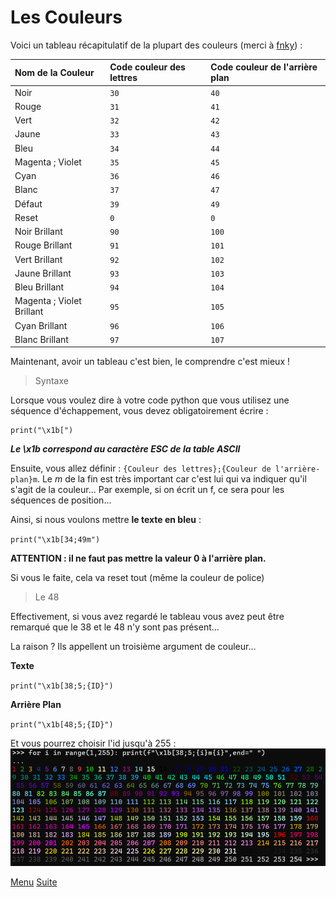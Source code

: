 # Les Couleurs

Voici un tableau récapitulatif de la plupart des couleurs (merci à [fnky](https://gist.github.com/fnky/458719343aabd01cfb17a3a4f7296797)) :

| Nom de la Couleur | Code couleur des lettres | Code couleur de l'arrière plan |
| :---------------- | :----------------------- | :----------------------------- |
| Noir              | `30`                     | `40`                           |
| Rouge             | `31`                     | `41`                           |
| Vert              | `32`                     | `42`                           |
| Jaune             | `33`                     | `43`                           |
| Bleu              | `34`                     | `44`                           |
| Magenta ; Violet  | `35`                     | `45`                           |
| Cyan              | `36`                     | `46`                           |
| Blanc             | `37`                     | `47`                           |
| Défaut            | `39`                     | `49`                           |
| Reset             | `0`                      | `0`                            |
| Noir Brillant     | `90`                     | `100`                          |
| Rouge Brillant    | `91`                     | `101`                          |
| Vert Brillant     | `92`                     | `102`                          |
| Jaune Brillant    | `93`                     | `103`                          |
| Bleu Brillant     | `94`                     | `104`                          |
| Magenta ; Violet Brillant | `95`             | `105`                          |
| Cyan Brillant     | `96`                     | `106`                          |
| Blanc Brillant    | `97`                     | `107`                          |

Maintenant, avoir un tableau c'est bien, le comprendre c'est mieux !

>Syntaxe

Lorsque vous voulez dire à votre code python que vous utilisez une séquence d'échappement, vous devez obligatoirement écrire :

```
print("\x1b[")
```

***Le \x1b correspond au caractère ESC de la table ASCII***

Ensuite, vous allez définir : ```{Couleur des lettres};{Couleur de l'arrière-plan}m```. Le *m* de la fin est très important car c'est lui qui va indiquer qu'il s'agit de la couleur... Par exemple, si on écrit un f, ce sera pour les séquences de position...

Ainsi, si nous voulons mettre **le texte en bleu** :

``
print("\x1b[34;49m")
``

**ATTENTION : il ne faut pas mettre la valeur 0 à l'arrière plan.**

Si vous le faite, cela va reset tout (même la couleur de police)

>Le 48

Effectivement, si vous avez regardé le tableau vous avez peut être remarqué que le 38 et le 48 n'y sont pas présent...

La raison ? Ils appellent un troisième argument de couleur...

**Texte**

``
print("\x1b[38;5;{ID}")
``

**Arrière Plan**

``
print("\x1b[48;5;{ID}")
``

Et vous pourrez choisir l'id jusqu'à 255 :
<img src="img1.PNG">

[Menu](/README.md)
[Suite](/c2.md)
